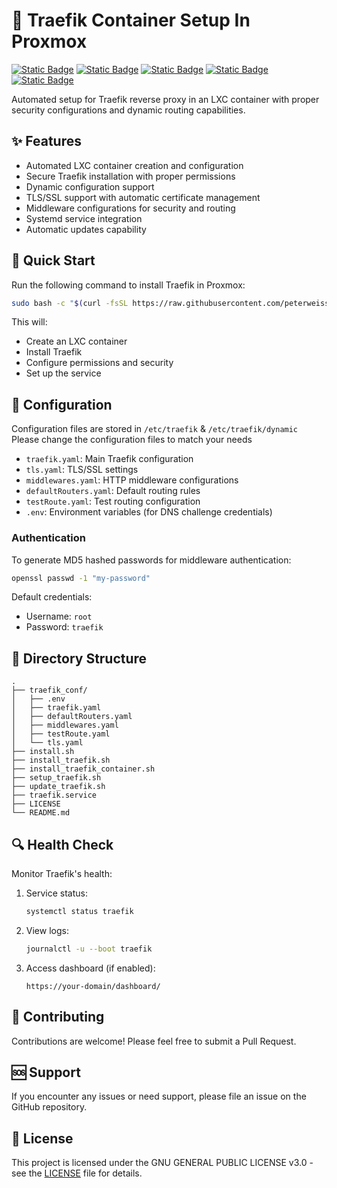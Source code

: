 # 💾 Traefik Container Setup In Proxmox
[![Static Badge](https://img.shields.io/badge/Container-LXC-white?style=flat&logo=linuxcontainers&logoColor=white&logoSize=auto&labelColor=black)](https://linuxcontainers.org/lxc/introduction/)
[![Static Badge](https://img.shields.io/badge/Ubuntu-24.04-white?style=flat&logo=ubuntu&logoColor=white&logoSize=auto&labelColor=black)](https://ubuntu.com/)
[![Static Badge](https://img.shields.io/badge/Traefik-Proxy-white?style=flat&logo=traefikproxy&logoColor=white&logoSize=auto&labelColor=black)](https://traefik.io/)
[![Static Badge](https://img.shields.io/badge/Bash-script-white?style=flat&logo=gnubash&logoColor=white&logoSize=auto&labelColor=black)](https://www.gnu.org/software/bash/)
[![Static Badge](https://img.shields.io/badge/GPL-V3-white?style=flat&logo=gnu&logoColor=white&logoSize=auto&labelColor=black)](https://www.gnu.org/licenses/gpl-3.0.en.html/)

Automated setup for Traefik reverse proxy in an LXC container with proper security configurations and dynamic routing capabilities.

## ✨ Features

- Automated LXC container creation and configuration
- Secure Traefik installation with proper permissions
- Dynamic configuration support
- TLS/SSL support with automatic certificate management
- Middleware configurations for security and routing
- Systemd service integration
- Automatic updates capability

## 🚀 Quick Start

Run the following command to install Traefik in Proxmox:

```bash
sudo bash -c "$(curl -fsSL https://raw.githubusercontent.com/peterweissdk/traefik/refs/heads/main/install.sh)"
```

This will:
- Create an LXC container
- Install Traefik
- Configure permissions and security
- Set up the service

## 🔧 Configuration

Configuration files are stored in `/etc/traefik` & `/etc/traefik/dynamic`  
Please change the configuration files to match your needs  

- `traefik.yaml`: Main Traefik configuration
- `tls.yaml`: TLS/SSL settings
- `middlewares.yaml`: HTTP middleware configurations
- `defaultRouters.yaml`: Default routing rules
- `testRoute.yaml`: Test routing configuration
- `.env`: Environment variables (for DNS challenge credentials)

### Authentication

To generate MD5 hashed passwords for middleware authentication:

```bash
openssl passwd -1 "my-password"
```

Default credentials:
- Username: `root`
- Password: `traefik`

## 📝 Directory Structure

```
.
├── traefik_conf/
│   ├── .env
│   ├── traefik.yaml
│   ├── defaultRouters.yaml
│   ├── middlewares.yaml
│   ├── testRoute.yaml
│   └── tls.yaml
├── install.sh
├── install_traefik.sh
├── install_traefik_container.sh
├── setup_traefik.sh
├── update_traefik.sh
├── traefik.service
├── LICENSE
└── README.md
```

## 🔍 Health Check

Monitor Traefik's health:
1. Service status:
   ```bash
   systemctl status traefik
   ```
2. View logs:
   ```bash
   journalctl -u --boot traefik
   ```
3. Access dashboard (if enabled):
   ```
   https://your-domain/dashboard/
   ```
## 🤝 Contributing

Contributions are welcome! Please feel free to submit a Pull Request.

## 🆘 Support

If you encounter any issues or need support, please file an issue on the GitHub repository.

## 📄 License

This project is licensed under the GNU GENERAL PUBLIC LICENSE v3.0 - see the [LICENSE](LICENSE) file for details.
